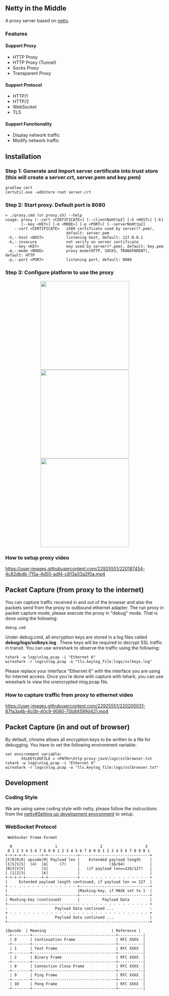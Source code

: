 ## Netty in the Middle

A proxy server based on [netty](https://github.com/netty/netty).

### Features

#### Support Proxy
- HTTP Proxy
- HTTP Proxy (Tunnel)
- Socks Proxy
- Transparent Proxy

#### Support Protocol
- HTTP/1
- HTTP/2
- WebSocket
- TLS

#### Support Functionality
- Display network traffic
- Modify network traffic

## Installation
### Step 1: Generate and Import server certificate into trust store (this will create a server.crt, server.pem and key.pem)
```
gradlew cert
certutil.exe -addstore root server.crt
```

### Step 2: Start proxy. Default port is 8080
```
> ./proxy.cmd (or proxy.sh) --help
usage: proxy [--cert <CERTIFICATE>] [--clientNoHttp2] [-h <HOST>] [-k]
       [--key <KEY>] [-m <MODE>] [-p <PORT>] [--serverNoHttp2]
    --cert <CERTIFICATE>   x509 certificate used by server(*.pem),
                           default: server.pem
 -h,--host <HOST>          listening host, default: 127.0.0.1
 -k,--insecure             not verify on server certificate
    --key <KEY>            key used by server(*.pem), default: key.pem
 -m,--mode <MODE>          proxy mode(HTTP, SOCKS, TRANSPARENT), default: HTTP
 -p,--port <PORT>          listening port, default: 8080
```

### Step 3: Configure platform to use the proxy
<p align="center">
 <img src="https://github.com/safekids-ai/http-proxy-java/blob/main/docs/images/proxy1.jpg" height="280">
 <img src="https://github.com/safekids-ai/http-proxy-java/blob/main/docs/images/proxy2.jpg" height="280">
 <img src="https://github.com/safekids-ai/http-proxy-java/blob/main/docs/images/proxy3.jpg" height="280">
</p>


### How to setup proxy video
https://user-images.githubusercontent.com/22925551/220187454-4c82dbdb-715a-4d50-adf4-c813a03a2f0a.mp4

## Packet Capture (from proxy to the internet)
You can capture traffic received in and out of the browser and also the packets send from the proxy to outbound ethernet adapter. The run proxy in packet capture mode, please execute the proxy in "debug" mode. That is done using the following:

```
debug.cmd
```

Under debug.cmd, all encryption keys are stored in a log files called <b>debug/logs/sslkeys.log </b>. These keys will be required to decrypt SSL traffic in transit. You can use wireshark to observe the traffic using the following:

```
tshark -w logs\nlog.pcap -i "Ethernet 6" 
wireshark -r logs\nlog.pcap -o "tls.keylog_file:logs/sslkeys.log"
```
Please replace your interface "Ethernet 6" with the interface you are using for internet access. Once you're done with capture with tshark, you can use wireshark to view the unencrypted nlog.pcap file.

### How to capture traffic from proxy to ethernet video
https://user-images.githubusercontent.com/22925551/220200031-87fa3a4b-8c0b-40c9-9080-70b84599d421.mp4

## Packet Capture (in and out of browser)
By default, chrome allows all encryption keys to be written to a file for debugging. You have to set the following environment variable:

```
set environment variable:
       SSLKEYLOGFILE = <PATH>\http-proxy-java\logs\sslbrowser.txt
tshark -w logs\nlog.pcap -i "Ethernet 6" 
wireshark -r logs\nlog.pcap -o "tls.keylog_file:logs/sslbrowser.txt"
```

## Development

### Coding Style

We are using same coding style with netty, please follow the instructions from the [netty#Setting up development environment](https://netty.io/wiki/setting-up-development-environment.html) to setup.
 

### WebSocket Protocol
``` 
 WebSocker Frame Format
 
  0                   1                   2                   3
 0 1 2 3 4 5 6 7 8 9 0 1 2 3 4 5 6 7 8 9 0 1 2 3 4 5 6 7 8 9 0 1
+-+-+-+-+-------+-+-------------+-------------------------------+
|F|R|R|R| opcode|M| Payload len |    Extended payload length    |
|I|S|S|S|  (4)  |A|     (7)     |             (16/64)           |
|N|V|V|V|       |S|             |   (if payload len==126/127)   |
| |1|2|3|       |K|             |                               |
+-+-+-+-+-------+-+-------------+ - - - - - - - - - - - - - - - +
|     Extended payload length continued, if payload len == 127  |
+ - - - - - - - - - - - - - - - +-------------------------------+
|                               |Masking-key, if MASK set to 1  |
+-------------------------------+-------------------------------+
| Masking-key (continued)       |          Payload Data         |
+-------------------------------- - - - - - - - - - - - - - - - +
:                     Payload Data continued ...                :
+ - - - - - - - - - - - - - - - - - - - - - - - - - - - - - - - +
|                     Payload Data continued ...                |
+---------------------------------------------------------------+

|Opcode  | Meaning                             | Reference |
 -+--------+-------------------------------------+-----------|
  | 0      | Continuation Frame                  | RFC XXXX  |
 -+--------+-------------------------------------+-----------|
  | 1      | Text Frame                          | RFC XXXX  |
 -+--------+-------------------------------------+-----------|
  | 2      | Binary Frame                        | RFC XXXX  |
 -+--------+-------------------------------------+-----------|
  | 8      | Connection Close Frame              | RFC XXXX  |
 -+--------+-------------------------------------+-----------|
  | 9      | Ping Frame                          | RFC XXXX  |
 -+--------+-------------------------------------+-----------|
  | 10     | Pong Frame                          | RFC XXXX  |
 -+--------+-------------------------------------+-----------|
```
